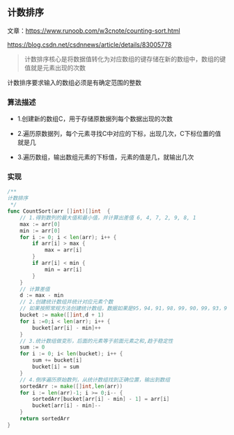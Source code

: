 计数排序
----
文章：https://www.runoob.com/w3cnote/counting-sort.html

https://blog.csdn.net/csdnnews/article/details/83005778

> 计数排序核心是将数据值转化为对应数组的键存储在新的数组中，数组的键值就是元素出现的次数

计数排序要求输入的数组必须是有确定范围的整数

### 算法描述

+ 1.创建新的数组C，用于存储原数据列每个数据出现的次数

+ 2.遍历原数据列，每个元素寻找C中对应的下标，出现几次，C下标位置的值就是几

+ 3.遍历数组，输出数组元素的下标值，元素的值是几，就输出几次

### 实现

```go
/**
计数排序
 */
func CountSort(arr []int)[]int  {
	// 1.得到数列的最大值和最小值，并计算出差值 6, 4, 7, 2, 9, 8, 1
	max := arr[0]
	min := arr[0]
	for i := 0; i < len(arr); i++ {
		if arr[i] > max {
			max = arr[i]
		}
		if arr[i] < min {
			min = arr[i]
		}
	}
	// 计算差值
	d := max - min
	// 2.创建统计数组并统计对应元素个数
	// 如果按照常规方法创建统计数组，数据如果是95，94，91，98，99，90，99，93，91，92,导致0-89空间浪费
	bucket := make([]int,d + 1)
	for i :=0;i < len(arr); i++ {
		bucket[arr[i] - min]++
	}
	// 3.统计数组做变形，后面的元素等于前面元素之和,趋于稳定性
	sum := 0
	for i := 0; i< len(bucket); i++ {
		sum += bucket[i]
		bucket[i] = sum
	}
	// 4.倒序遍历原始数列，从统计数组找到正确位置，输出到数组
	sortedArr := make([]int,len(arr))
	for i := len(arr)-1; i >= 0;i-- {
		sortedArr[bucket[arr[i] - min] - 1] = arr[i]
		bucket[arr[i] - min]--
	}
	return sortedArr
}
```